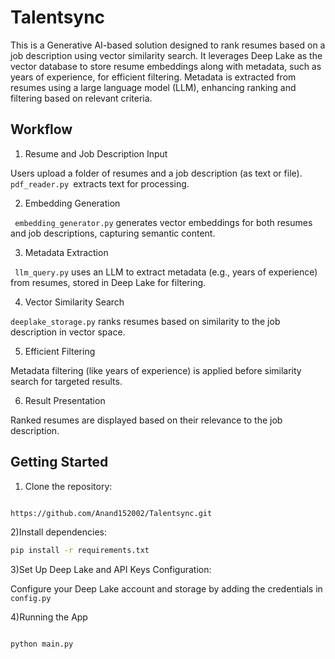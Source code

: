 # Talentsync
This is a Generative AI-based solution designed to rank resumes based on a job description using vector similarity search. It leverages Deep Lake as the vector database to store resume embeddings along with metadata, such as years of experience, for efficient filtering. Metadata is extracted from resumes using a large language model (LLM), enhancing ranking and filtering based on relevant criteria.


## Workflow
1) Resume and Job Description Input

Users upload a folder of resumes and a job description (as text or file).
```pdf_reader.py ```extracts text for processing.

2) Embedding Generation

``` embedding_generator.py``` generates vector embeddings for both resumes and job descriptions, capturing semantic content.

3) Metadata Extraction

``` llm_query.py``` uses an LLM to extract metadata (e.g., years of experience) from resumes, stored in Deep Lake for filtering.

4) Vector Similarity Search

```deeplake_storage.py``` ranks resumes based on similarity to the job description in vector space.

5) Efficient Filtering

Metadata filtering (like years of experience) is applied before similarity search for targeted results.

6) Result Presentation

Ranked resumes are displayed based on their relevance to the job description.

## Getting Started
1) Clone the repository:

 ```bash

https://github.com/Anand152002/Talentsync.git
 ```

2)Install dependencies:
 ```bash
pip install -r requirements.txt
 ```
3)Set Up Deep Lake and API Keys Configuration:

Configure your Deep Lake account  and storage by adding the credentials in ```config.py```

4)Running the App
 ```bash

python main.py
 ```

